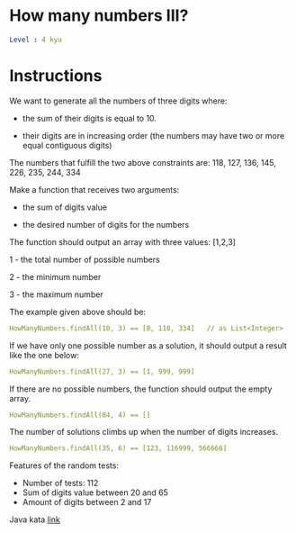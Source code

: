 # How many numbers III?

```yaml
Level : 4 kyu
```

# Instructions

We want to generate all the numbers of three digits where:

- the sum of their digits is equal to 10.

- their digits are in increasing order (the numbers may have two or more equal contiguous digits)

The numbers that fulfill the two above constraints are: 118, 127, 136, 145, 226, 235, 244, 334

Make a function that receives two arguments:

- the sum of digits value

- the desired number of digits for the numbers

The function should output an array with three values: [1,2,3]

1 - the total number of possible numbers

2 - the minimum number

3 - the maximum number

The example given above should be:

```yaml
HowManyNumbers.findAll(10, 3) == [8, 118, 334]   // as List<Integer>
```

If we have only one possible number as a solution, it should output a result like the one below:

```yaml
HowManyNumbers.findAll(27, 3) == [1, 999, 999]
```

If there are no possible numbers, the function should output the empty array.

```yaml
HowManyNumbers.findAll(84, 4) == []
```

The number of solutions climbs up when the number of digits increases.

```yaml
HowManyNumbers.findAll(35, 6) == [123, 116999, 566666]
```

Features of the random tests:

- Number of tests: 112
- Sum of digits value between 20 and 65
- Amount of digits between 2 and 17

Java kata [link](https://www.codewars.com/kata/5877e7d568909e5ff90017e6/train/java)